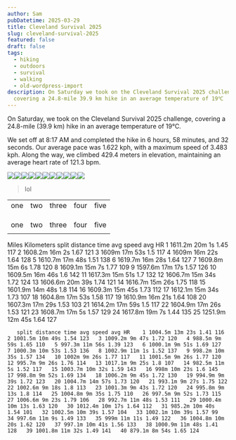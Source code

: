 ```yaml
---
author: Sam
pubDatetime: 2025-03-29
title: Cleveland Survival 2025
slug: cleveland-survival-2025
featured: false
draft: false
tags:
  - hiking
  - outdoors
  - survival
  - walking
  - old-wordpress-import
description: On Saturday we took on the Cleveland Survival 2025 challenge
  covering a 24.8-mile 39.9 km hike in an average temperature of 19℃
---
```

On Saturday, we took on the Cleveland Survival 2025 challenge, covering a 24.8-mile (39.9 km) hike in an average temperature of 19℃.

We set off at 8:17 AM and completed the hike in 6 hours, 58 minutes, and 32 seconds. Our average pace was 1.622 kph, with a maximum speed of 3.483 kph. Along the way, we climbed 429.4 meters in elevation, maintaining an average heart rate of 121.3 bpm.

![](https://dgtzuqphqg23d.cloudfront.net/d7lsDApOQ1ZmPsJwo2teDF6Byk45Jm0vrtzCpKFBbus-1024x768.jpg)![](https://dgtzuqphqg23d.cloudfront.net/DKVfIsJ5eQPlNeDoPvUNcgCbRA9JgSEfiUU-C9Iizxo-1024x768.jpg)![](https://dgtzuqphqg23d.cloudfront.net/sv_luybFy4Z3vYb3QfAbxVA_PDITDJr9V9v-oG5olM8-768x1024.jpg)![](https://dgtzuqphqg23d.cloudfront.net/JIYqzvrnuJ9Z9RZxMkxzLQBwauJhvqgYEHKfjS5Fi0Y-1024x768.jpg)![](https://dgtzuqphqg23d.cloudfront.net/R08vnmi_hze5P_0Yyyss95zrxPM-1-QfXkJqJJfX_xI-768x1024.jpg)![](https://dgtzuqphqg23d.cloudfront.net/30fQFpJ-WOZuOdcU_6gdd5J_2ijnGNxLN5ykvyaIHjk-1024x768.jpg)![](https://dgtzuqphqg23d.cloudfront.net/PNllb2qt3iElpdQ08HYJAkgPpVSwPpHfLl6veyWhk2E-768x1024.jpg)![](https://dgtzuqphqg23d.cloudfront.net/CLzmVhxef8DQVBedhYkYkSJU9QddjjUtr6Ll93C9Tf0-1024x768.jpg)![](https://dgtzuqphqg23d.cloudfront.net/WHyOD63NDzfqzYORXI1c1vH4zmpfes55pxWGi4Udmho-1024x768.jpg)![](https://dgtzuqphqg23d.cloudfront.net/ggzHeVSR04kds73M65OYbF-6tZw6K55HAvpLT2R20Sc-1024x768.jpg)![](https://dgtzuqphqg23d.cloudfront.net/zaWSJkXsLX2Jo2fwpFnAeTaGTxjA6jnq_TpP1XKgNwY-768x1024.jpg)

> lol

|     |     |     |     |     |
| --- | --- | --- | --- | --- |
| one | two | three | four | five |
|     |     |     |     |     |
|     |     |     |     |     |
|     |     |     |     |     |
| one | two | three | four | five |
|     |     |     |     |     |

Miles Kilometers split distance time avg speed avg HR 1 1611.2m 20m 1s 1.45 117 2 1608.2m 16m 2s 1.67 121 3 1609m 17m 53s 1.5 117 4 1609m 16m 22s 1.64 128 5 1610.7m 17m 48s 1.51 138 6 1619.7m 16m 28s 1.64 127 7 1609.8m 15m 6s 1.78 120 8 1609.1m 15m 7s 1.77 109 9 1597.6m 17m 17s 1.57 126 10 1609.5m 16m 46s 1.6 142 11 1617.3m 15m 51s 1.7 132 12 1606.7m 15m 34s 1.72 124 13 1606.6m 20m 39s 1.74 121 14 1616.7m 15m 26s 1.75 118 15 1601.9m 14m 48s 1.8 114 16 1609.3m 15m 45s 1.73 112 17 1612.1m 15m 34s 1.73 107 18 1604.8m 17m 53s 1.58 117 19 1610.9m 16m 21s 1.64 108 20 1607.3m 17m 29s 1.53 103 21 1614.2m 17m 59s 1.5 117 22 1604.9m 17m 26s 1.53 121 23 1608.7m 17m 5s 1.57 129 24 1617.8m 19m 7s 1.44 135 25 1251.9m 12m 45s 1.64 127

```
   split distance time avg speed avg HR    1 1004.5m 13m 23s 1.41 116   2 1001.5m 10m 49s 1.54 123   3 1009.2m 9m 47s 1.72 120   4 988.5m 9m 59s 1.65 110   5 997.3m 11m 56s 1.39 123   6 1000.1m 9m 51s 1.69 127   7 1000.3m 10m 53s 1.53 136   8 1002.9m 11m 1s 1.52 137   9 998.2m 10m 35s 1.57 134   10 1002m 9m 26s 1.77 117   11 1001.5m 9m 26s 1.77 120   12 995.7m 9m 26s 1.76 114   13 1017.1m 9m 25s 1.8 107   14 982.5m 11m 5s 1.52 117   15 1003.7m 10m 32s 1.59 143   16 998m 10m 23s 1.6 145   17 998.8m 9m 52s 1.69 134   18 1006.2m 9m 45s 1.72 130   19 994.9m 9m 39s 1.72 123   20 1004.7m 14m 57s 1.73 120   21 993.1m 9m 27s 1.75 122   22 1002.6m 9m 18s 1.8 113   23 1001.3m 9m 43s 1.72 120   24 995.8m 9m 13s 1.8 114   25 1004.8m 9m 35s 1.75 110   26 997.5m 9m 52s 1.73 115   27 1006.6m 9m 23s 1.79 106   28 992.7m 11m 48s 1.53 111   29 1000.4m 10m 13s 1.63 120   30 1012.4m 10m 17s 1.64 112   31 985.2m 10m 40s 1.54 101   32 1002.5m 10m 39s 1.57 104   33 1002.1m 10m 39s 1.57 99   34 997.6m 11m 9s 1.49 133   35 999m 11m 11s 1.49 122   36 1004.8m 10m 20s 1.62 120   37 997.1m 10m 41s 1.56 133   38 1000.9m 11m 48s 1.41 128   39 1001.8m 11m 32s 1.49 141   40 879.1m 8m 54s 1.65 124   
```